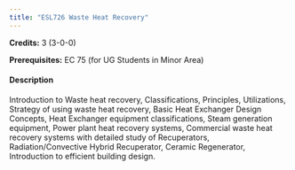 ```yaml
---
title: "ESL726 Waste Heat Recovery"
---
```

**Credits:** 3 (3-0-0)

**Prerequisites:** EC 75 (for UG Students in Minor Area)

#### Description
Introduction to Waste heat recovery, Classifications, Principles, Utilizations, Strategy of using waste heat recovery, Basic Heat Exchanger Design Concepts, Heat Exchanger equipment classifications, Steam generation equipment, Power plant heat recovery systems, Commercial waste heat recovery systems with detailed study of Recuperators, Radiation/Convective Hybrid Recuperator, Ceramic Regenerator, Introduction to efficient building design.
